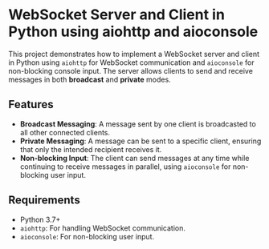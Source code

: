 # WebSocket Server and Client in Python using aiohttp and aioconsole

This project demonstrates how to implement a WebSocket server and client in Python using `aiohttp` for WebSocket communication and `aioconsole` for non-blocking console input. The server allows clients to send and receive messages in both **broadcast** and **private** modes.

## Features

- **Broadcast Messaging**: A message sent by one client is broadcasted to all other connected clients.
- **Private Messaging**: A message can be sent to a specific client, ensuring that only the intended recipient receives it.
- **Non-blocking Input**: The client can send messages at any time while continuing to receive messages in parallel, using `aioconsole` for non-blocking user input.

## Requirements

- Python 3.7+
- `aiohttp`: For handling WebSocket communication.
- `aioconsole`: For non-blocking user input.
